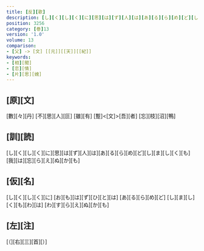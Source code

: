 ```yaml
---
title: [反][歌]
description: [し][く][し][く][に][思][は][ず][人][は][あ][る][ら][め][ど][し][ま][し][く][も][我][は][忘][ら][え][ぬ][か][も]
position: 3256
category: [巻]13
version: '1.0'
volume: 13
comparison:
- [父] -> [文] [[元]][[天]][[紀]]
keywords:
- [相][聞]
- [恋][情]
- [片][思][媿]
---
```


## [原][文]

[數][々][丹] [不][思][人][叵] [雖][有] [蹔]<[文]>[吾][者] [忘][枝][沼][鴨]

## [訓][読]

[し][く][し][く][に][思][は][ず][人][は][あ][る][ら][め][ど][し][ま][し][く][も][我][は][忘][ら][え][ぬ][か][も]

## [仮][名]

[し][く][し][く][に] [お][も][は][ず][ひ][と][は] [あ][る][ら][め][ど] [し][ま][し][く][も][わ][は] [わ][す][ら][え][ぬ][か][も]

## [左][注]

[（][右][三][首][）]
